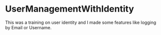 # UserManagementWithIdentity
This was a training on user identity and I made some features like logging by Email or Username.
